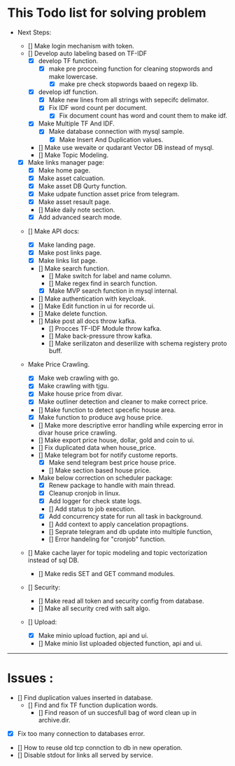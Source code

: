 # This Todo list for solving problem 
* Next Steps: 
    - [] Make login mechanism with token.   
    - [] Develop auto labeling based on TF-IDF
        - [x] develop TF function.
            - [x] make pre procceing function for cleaning stopwords and make lowercase.
                - [x] make pre check stopwords baaed on regexp lib.
        - [x] develop idf function.  
            - [x] Make new lines from all strings with sepecifc delimator.
            - [x] Fix IDF word count per document.  
                - [x] Fix document count has word and count them to make idf. 
        - [x] Make Multiple TF And IDF.
            - [x] Make database connection with mysql sample.
                - [x] Make Insert And Duplication values.
                
        - [] Make use wevaite or qudarant Vector DB instead of mysql.
        - [] Make Topic Modeling.
    
    - [x] Make links manager page:
        - [x] Make home page.
        - [x] Make asset calcuation.
        - [x] Make asset DB Qurty function. 
        - [x] Make udpate function asset price from telegram.
        - [x] Make asset resault page.
        - [] Make daily note section.
        - [x] Add advanced search mode.

    - [] Make API docs: 
        - [x] Make landing page.
        - [x] Make post links page.
        - [x] Make links list page.
        - [] Make search function.
            - [] Make switch for label and name column.
            - [] Make regex find in search function.
            - [x] Make MVP search function in mysql internal. 
        - [] Make authentication with keycloak.
        - [] Make Edit function in ui for recorde ui. 
        - [] Make delete function.
        - [] Make post all docs throw kafka.
            - [] Procces TF-IDF Module throw kafka.
            - [] Make back-pressure throw kafka.
            - [] Make serilizaton and deserilize with schema registery proto buff.

    - Make Price Crawling.
        - [x] Make web crawling with go.
        - [x] Make crawling with tjgu.
        - [x] Make house price from divar.
        - [x] Make outliner detection and cleaner to make correct price.
        - [] Make function to detect specefic house area.
        - [x] Make function to produce avg house price. 
        - [] Make more descriptive error handling while expercing error in divar house price crawling.
        - [] Make export price house, dollar, gold and coin to ui.
        - [] Fix duplicated data when house_price.
        - [] Make telegram bot for notify custome reports.
            - [x] Make send telegram best price house price.
            - [] Make section based house price.
        - Make below correction on scheduler package: 
            - [x] Renew package to handle with main thread.
            - [x] Cleanup cronjob in linux. 
            - [x] Add logger for check state logs.
            - [] Add status to job execution.
            - [x] Add concurrency state for run all task in background.
            - [] Add context to apply cancelation propagtions.
            - [] Seprate telegram and db update into multiple function,
            - [] Error handeling for "cronjob" function.


    - [] Make cache layer for topic modeling and topic vectorization instead of sql DB.
        - [] Make redis SET and GET command modules.

    - [] Security:
        - [] Make read all token and security config from database.
        - [] Make all security cred with salt algo.

    - [] Upload: 
        - [x] Make minio upload fuction, api and ui. 
        - [] Make minio list uploaded objected function, api and ui. 
---
# Issues : 
- [] Find duplication values inserted in database.
    - [] Find and fix TF function duplication words.
        - [] Find reason of un succesfull bag of word clean up in archive.dir.
- [x] Fix too many connection to databases error.
- [] How to reuse old tcp connction to db in new operation.
- [] Disable stdout for links all served by service.
